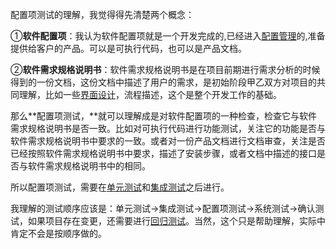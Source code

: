 配置项测试的理解，我觉得得先清楚两个概念：

①**软件配置项**：我认为软件配置项就是一个开发完成的,已经进入[配置管理](https://zhidao.baidu.com/search?word=%E9%85%8D%E7%BD%AE%E7%AE%A1%E7%90%86&fr=iknow_pc_qb_highlight)的,准备提供给客户的产品。可以是可执行代码，也可以是产品文档。

②**软件需求规格说明书**：软件需求规格说明书是在项目前期进行需求分析的时候得到的一份文档，这份文档中描述了用户的需求，是初始阶段甲乙双方对项目的共同理解，比如一些[界面设计](https://zhidao.baidu.com/search?word=%E7%95%8C%E9%9D%A2%E8%AE%BE%E8%AE%A1&fr=iknow_pc_qb_highlight)，流程描述，这个是整个开发工作的基础。

那么**配置项测试，**就可以理解成是对软件配置项的一种检查，检查它与软件需求规格说明书是否一致。比如对可执行代码进行功能测试，关注它的功能是否与软件需求规格说明书中要求的一致。或者对一份产品文档进行文档审查，关注是否已经按照软件需求规格说明书中要求，描述了安装步骤，或者文档中描述的接口是否与软件需求规格说明书中的相同。

所以配置项测试，需要在[单元测试](https://zhidao.baidu.com/search?word=%E5%8D%95%E5%85%83%E6%B5%8B%E8%AF%95&fr=iknow_pc_qb_highlight)和[集成测试](https://zhidao.baidu.com/search?word=%E9%9B%86%E6%88%90%E6%B5%8B%E8%AF%95&fr=iknow_pc_qb_highlight)之后进行。

我理解的测试顺序应该是：单元测试->集成测试->配置项测试->系统测试->确认测试，如果项目存在变更，还需要进行[回归测试](https://zhidao.baidu.com/search?word=%E5%9B%9E%E5%BD%92%E6%B5%8B%E8%AF%95&fr=iknow_pc_qb_highlight)。当然，这个只是帮助理解，实际中肯定不会是按顺序做的。